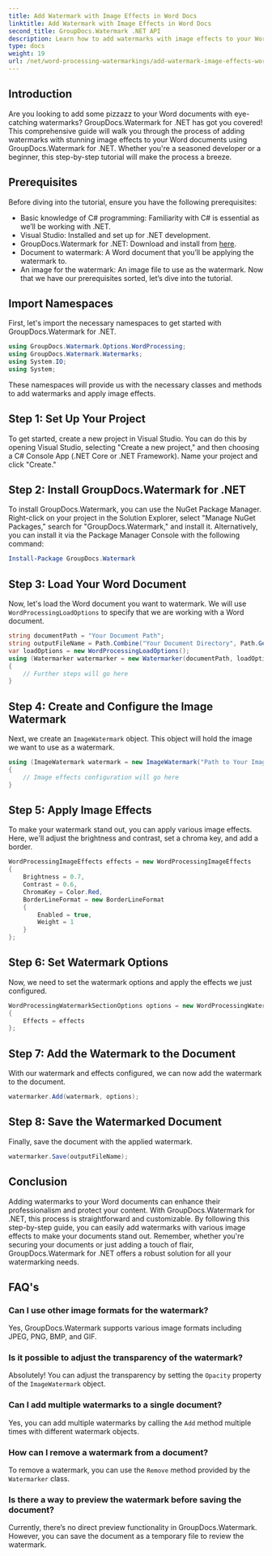 ```yaml
---
title: Add Watermark with Image Effects in Word Docs
linktitle: Add Watermark with Image Effects in Word Docs
second_title: GroupDocs.Watermark .NET API
description: Learn how to add watermarks with image effects to your Word documents using GroupDocs.Watermark for .NET. Follow our step-by-step guide for stunning results.
type: docs
weight: 19
url: /net/word-processing-watermarkings/add-watermark-image-effects-word-docs/
---
```

## Introduction
Are you looking to add some pizzazz to your Word documents with eye-catching watermarks? GroupDocs.Watermark for .NET has got you covered! This comprehensive guide will walk you through the process of adding watermarks with stunning image effects to your Word documents using GroupDocs.Watermark for .NET. Whether you're a seasoned developer or a beginner, this step-by-step tutorial will make the process a breeze.
## Prerequisites
Before diving into the tutorial, ensure you have the following prerequisites:
- Basic knowledge of C# programming: Familiarity with C# is essential as we’ll be working with .NET.
- Visual Studio: Installed and set up for .NET development.
- GroupDocs.Watermark for .NET: Download and install from [here](https://releases.groupdocs.com/Watermark/net/).
- Document to watermark: A Word document that you’ll be applying the watermark to.
- An image for the watermark: An image file to use as the watermark.
Now that we have our prerequisites sorted, let’s dive into the tutorial.
## Import Namespaces
First, let's import the necessary namespaces to get started with GroupDocs.Watermark for .NET.
```csharp
using GroupDocs.Watermark.Options.WordProcessing;
using GroupDocs.Watermark.Watermarks;
using System.IO;
using System;
```
These namespaces will provide us with the necessary classes and methods to add watermarks and apply image effects.
## Step 1: Set Up Your Project
To get started, create a new project in Visual Studio. You can do this by opening Visual Studio, selecting "Create a new project," and then choosing a C# Console App (.NET Core or .NET Framework). Name your project and click "Create."
## Step 2: Install GroupDocs.Watermark for .NET
To install GroupDocs.Watermark, you can use the NuGet Package Manager. Right-click on your project in the Solution Explorer, select "Manage NuGet Packages," search for "GroupDocs.Watermark," and install it.
Alternatively, you can install it via the Package Manager Console with the following command:
```powershell
Install-Package GroupDocs.Watermark
```
## Step 3: Load Your Word Document
Now, let's load the Word document you want to watermark. We will use `WordProcessingLoadOptions` to specify that we are working with a Word document.
```csharp
string documentPath = "Your Document Path";
string outputFileName = Path.Combine("Your Document Directory", Path.GetFileName(documentPath));
var loadOptions = new WordProcessingLoadOptions();
using (Watermarker watermarker = new Watermarker(documentPath, loadOptions))
{
    // Further steps will go here
}
```
## Step 4: Create and Configure the Image Watermark
Next, we create an `ImageWatermark` object. This object will hold the image we want to use as a watermark.
```csharp
using (ImageWatermark watermark = new ImageWatermark("Path to Your Image"))
{
    // Image effects configuration will go here
}
```
## Step 5: Apply Image Effects
To make your watermark stand out, you can apply various image effects. Here, we'll adjust the brightness and contrast, set a chroma key, and add a border.
```csharp
WordProcessingImageEffects effects = new WordProcessingImageEffects
{
    Brightness = 0.7,
    Contrast = 0.6,
    ChromaKey = Color.Red,
    BorderLineFormat = new BorderLineFormat
    {
        Enabled = true,
        Weight = 1
    }
};
```
## Step 6: Set Watermark Options
Now, we need to set the watermark options and apply the effects we just configured.
```csharp
WordProcessingWatermarkSectionOptions options = new WordProcessingWatermarkSectionOptions
{
    Effects = effects
};
```
## Step 7: Add the Watermark to the Document
With our watermark and effects configured, we can now add the watermark to the document.
```csharp
watermarker.Add(watermark, options);
```
## Step 8: Save the Watermarked Document
Finally, save the document with the applied watermark. 
```csharp
watermarker.Save(outputFileName);
```
## Conclusion
Adding watermarks to your Word documents can enhance their professionalism and protect your content. With GroupDocs.Watermark for .NET, this process is straightforward and customizable. By following this step-by-step guide, you can easily add watermarks with various image effects to make your documents stand out. 
Remember, whether you're securing your documents or just adding a touch of flair, GroupDocs.Watermark for .NET offers a robust solution for all your watermarking needs. 
## FAQ's
### Can I use other image formats for the watermark?
Yes, GroupDocs.Watermark supports various image formats including JPEG, PNG, BMP, and GIF.
### Is it possible to adjust the transparency of the watermark?
Absolutely! You can adjust the transparency by setting the `Opacity` property of the `ImageWatermark` object.
### Can I add multiple watermarks to a single document?
Yes, you can add multiple watermarks by calling the `Add` method multiple times with different watermark objects.
### How can I remove a watermark from a document?
To remove a watermark, you can use the `Remove` method provided by the `Watermarker` class.
### Is there a way to preview the watermark before saving the document?
Currently, there’s no direct preview functionality in GroupDocs.Watermark. However, you can save the document as a temporary file to review the watermark.
